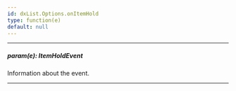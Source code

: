 ```yaml
---
id: dxList.Options.onItemHold
type: function(e)
default: null
---
```

---
##### param(e): ItemHoldEvent
Information about the event.

---
